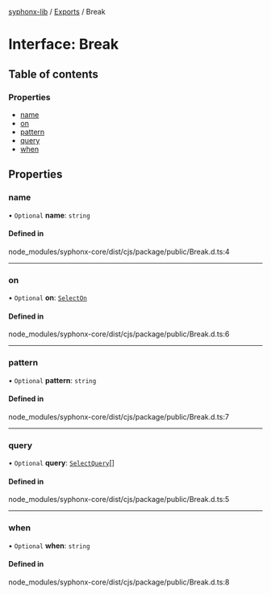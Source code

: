 [syphonx-lib](../README.md) / [Exports](../modules.md) / Break

# Interface: Break

## Table of contents

### Properties

- [name](Break.md#name)
- [on](Break.md#on)
- [pattern](Break.md#pattern)
- [query](Break.md#query)
- [when](Break.md#when)

## Properties

### name

• `Optional` **name**: `string`

#### Defined in

node_modules/syphonx-core/dist/cjs/package/public/Break.d.ts:4

___

### on

• `Optional` **on**: [`SelectOn`](../modules.md#selecton)

#### Defined in

node_modules/syphonx-core/dist/cjs/package/public/Break.d.ts:6

___

### pattern

• `Optional` **pattern**: `string`

#### Defined in

node_modules/syphonx-core/dist/cjs/package/public/Break.d.ts:7

___

### query

• `Optional` **query**: [`SelectQuery`](../modules.md#selectquery)[]

#### Defined in

node_modules/syphonx-core/dist/cjs/package/public/Break.d.ts:5

___

### when

• `Optional` **when**: `string`

#### Defined in

node_modules/syphonx-core/dist/cjs/package/public/Break.d.ts:8

